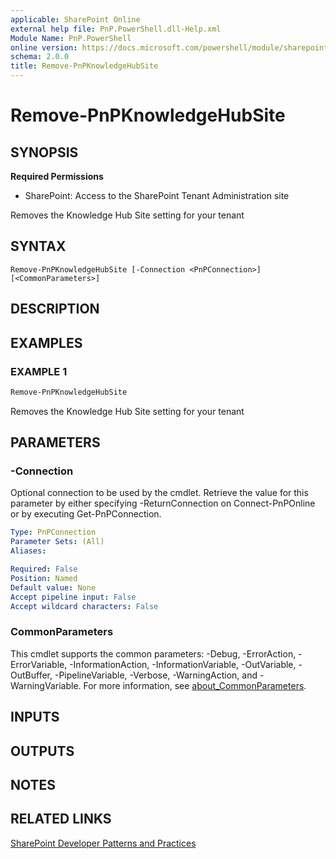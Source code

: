 ```yaml
---
applicable: SharePoint Online
external help file: PnP.PowerShell.dll-Help.xml
Module Name: PnP.PowerShell
online version: https://docs.microsoft.com/powershell/module/sharepoint-pnp/remove-pnpknowledgehubsite
schema: 2.0.0
title: Remove-PnPKnowledgeHubSite
---
```


# Remove-PnPKnowledgeHubSite

## SYNOPSIS

**Required Permissions**

* SharePoint: Access to the SharePoint Tenant Administration site

Removes the Knowledge Hub Site setting for your tenant

## SYNTAX

```
Remove-PnPKnowledgeHubSite [-Connection <PnPConnection>] [<CommonParameters>]
```

## DESCRIPTION

## EXAMPLES

### EXAMPLE 1
```powershell
Remove-PnPKnowledgeHubSite
```

Removes the Knowledge Hub Site setting for your tenant

## PARAMETERS

### -Connection
Optional connection to be used by the cmdlet. Retrieve the value for this parameter by either specifying -ReturnConnection on Connect-PnPOnline or by executing Get-PnPConnection.

```yaml
Type: PnPConnection
Parameter Sets: (All)
Aliases:

Required: False
Position: Named
Default value: None
Accept pipeline input: False
Accept wildcard characters: False
```

### CommonParameters
This cmdlet supports the common parameters: -Debug, -ErrorAction, -ErrorVariable, -InformationAction, -InformationVariable, -OutVariable, -OutBuffer, -PipelineVariable, -Verbose, -WarningAction, and -WarningVariable. For more information, see [about_CommonParameters](http://go.microsoft.com/fwlink/?LinkID=113216).

## INPUTS

## OUTPUTS

## NOTES

## RELATED LINKS

[SharePoint Developer Patterns and Practices](https://aka.ms/sppnp)